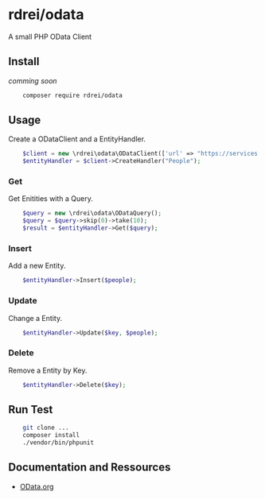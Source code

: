 # rdrei/odata

A small PHP OData Client 

## Install

*comming soon*
```bash
    composer require rdrei/odata
```

## Usage
Create a ODataClient and a EntityHandler.
```php
    $client = new \rdrei\odata\ODataClient(['url' => "https://services.odata.org/TripPinRESTierService"]);
    $entityHandler = $client->CreateHandler("People");
```

### Get
Get Enitities with a Query.
```php
    $query = new \rdrei\odata\ODataQuery();
    $query = $query->skip(0)->take(10);
    $result = $entityHandler->Get($query);
```

### Insert
Add a new Entity.
```php
    $entityHandler->Insert($people);
```

### Update
Change a Entity.
```php
    $entityHandler->Update($key, $people);
```

### Delete
Remove a Entity by Key.
```php
    $entityHandler->Delete($key);
```


## Run Test
```bash
    git clone ...
    composer install
    ./vendor/bin/phpunit
```

## Documentation and Ressources
* [OData.org](http://www.odata.org)

